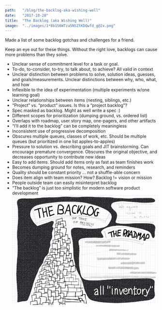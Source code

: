 ```yaml
---
path:	"/blog/the-backlog-aka-wishing-well"
date:	"2017-10-20"
title:	"The Backlog (aka Wishing Well)"
image:	"../images/1*8b1S6WTza5NSZtKDQwfd_g@2x.png"
---
```


Made a list of some backlog gotchas and challenges for a friend.

Keep an eye out for these things. Without the right love, backlogs can cause more problems than they solve.

* Unclear sense of commitment level for a task or goal.
* To-do, to-consider, to-try, to talk about, to achieve? All valid in context
* Unclear distinction between problems to solve, solution ideas, guesses, and goals/measurements. Unclear distinctions between why, who, what, and how
* Inflexible to the idea of experimentation (multiple experiments w/one learning goal)
* Unclear relationships between items (nesting, siblings, etc.)
* “Project” vs. “product” issues. Is this a “project backlog”?
* Spec masked as backlog. Might as well write a spec :)
* Different scopes for prioritization (dumping ground, vs. ordered list)
* Overlaps with roadmap, user story map, one-pagers, and other artifacts
* “I’ll add it to the backlog” can be completely meaningless
* Inconsistent use of progressive decomposition
* Obscures multiple queues, classes of work, etc. Should be multiple queues (but prioritized in one list apples-to-apples)
* Pressure to solution vs. describing goals and JIT brainstorming. Can encourage premature convergence. Obscures the original objective, and decreases opportunity to contribute new ideas
* Easy to add items. Should add items only as fast as team finishes work
* Becomes dumping ground for notes, research, and reminders
* Quality should be constant priority … not a shuffle-able concern
* Does item align with team mission? How? Backlog != vision or mission
* People outside team can easily misinterpret backlog
* “The backlog” is just too simplistic for modern software product development
![](../images/1*8b1S6WTza5NSZtKDQwfd_g@2x.png)